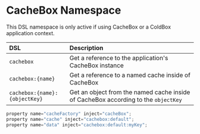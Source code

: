 # CacheBox Namespace

This DSL namespace is only active if using CacheBox or a ColdBox application context.

| DSL | Description |
| :--- | :--- |
| `cachebox` | Get a reference to the application's CacheBox instance |
| `cachebox:{name}` | Get a reference to a named cache inside of CacheBox |
| `cachebox:{name}:{objectKey}` | Get an object from the named cache inside of CacheBox according to the `objectKey` |

```javascript
property name="cacheFactory" inject="cacheBox";
property name="cache" inject="cachebox:default";
property name="data" inject="cachebox:default:myKey";
```

